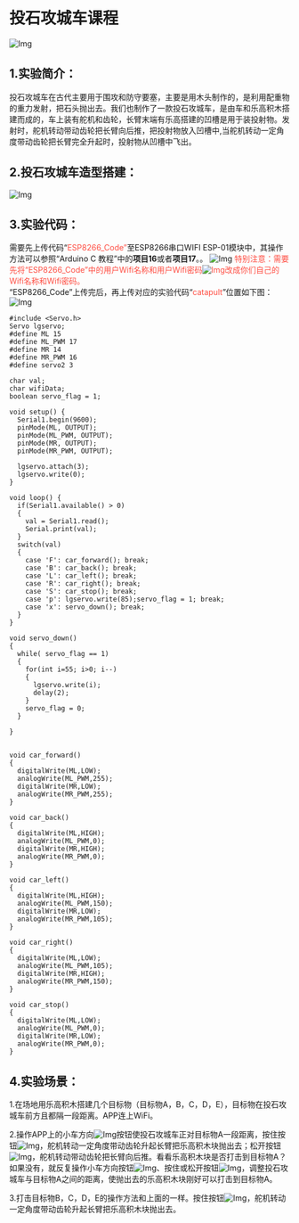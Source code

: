 # 投石攻城车课程
![Img](../../media/投石攻城车课程1img-20230602142639.png)

## 1.实验简介：
投石攻城车在古代主要用于围攻和防守要塞，主要是用木头制作的，是利用配重物的重力发射，把石头抛出去。我们也制作了一款投石攻城车，是由车和乐高积木搭建而成的，车上装有舵机和齿轮，长臂末端有乐高搭建的凹槽是用于装投射物。发射时，舵机转动带动齿轮把长臂向后推，把投射物放入凹槽中,当舵机转动一定角度带动齿轮把长臂完全升起时，投射物从凹槽中飞出。

## 2.投石攻城车造型搭建：
![Img](../../media/投石攻城车课程2img-20230602135506.png)

## 3.实验代码：
需要先上传代码“<span style="color: rgb(255, 76, 65);">ESP8266_Code”</span>至ESP8266串口WIFI ESP-01模块中，其操作方法可以参照“Arduino C 教程”中的**项目16**或者**项目17**。。
![Img](../../media/投石攻城车课程3img-20230602135704.png)
<span style="color: rgb(255, 76, 65);">特别注意：需要先将“ESP8266_Code”中的用户Wifi名称和用户Wifi密码![Img](../../media/投石攻城车课程4img-20230616193830.png)改成你们自己的Wifi名称和Wifi密码。</span>
<br>
“ESP8266_Code”上传完后，再上传对应的实验代码“<span style="color: rgb(255, 76, 65);">catapult</span>”位置如下图：
![Img](../../media/投石攻城车课程5img-20230602135743.png)

```
#include <Servo.h>
Servo lgservo;
#define ML 15
#define ML_PWM 17
#define MR 14
#define MR_PWM 16
#define servo2 3

char val;
char wifiData;
boolean servo_flag = 1;

void setup() {
  Serial1.begin(9600);
  pinMode(ML, OUTPUT);
  pinMode(ML_PWM, OUTPUT);
  pinMode(MR, OUTPUT);
  pinMode(MR_PWM, OUTPUT);
  
  lgservo.attach(3);
  lgservo.write(0);
}

void loop() {
  if(Serial1.available() > 0)
  {
    val = Serial1.read();
    Serial.print(val);
  }
  switch(val)
  {
    case 'F': car_forward(); break;
    case 'B': car_back(); break;
    case 'L': car_left(); break;
    case 'R': car_right(); break;
    case 'S': car_stop(); break;
    case 'p': lgservo.write(85);servo_flag = 1; break;
    case 'x': servo_down(); break;
  }
}

void servo_down()
{
  while( servo_flag == 1)
  {
    for(int i=55; i>0; i--)
    {
      lgservo.write(i);
      delay(2);
    }
    servo_flag = 0;
  }
  
}


void car_forward()
{
  digitalWrite(ML,LOW);
  analogWrite(ML_PWM,255);
  digitalWrite(MR,LOW);
  analogWrite(MR_PWM,255);
}

void car_back()
{
  digitalWrite(ML,HIGH);
  analogWrite(ML_PWM,0);
  digitalWrite(MR,HIGH);
  analogWrite(MR_PWM,0);
}

void car_left()
{
  digitalWrite(ML,HIGH);
  analogWrite(ML_PWM,150);
  digitalWrite(MR,LOW);
  analogWrite(MR_PWM,105);
}

void car_right()
{
  digitalWrite(ML,LOW);
  analogWrite(ML_PWM,105);
  digitalWrite(MR,HIGH);
  analogWrite(MR_PWM,150);
}

void car_stop()
{
  digitalWrite(ML,LOW);
  analogWrite(ML_PWM,0);
  digitalWrite(MR,LOW);
  analogWrite(MR_PWM,0);
}

```

## 4.实验场景：

1.在场地用乐高积木搭建几个目标物（目标物A，B，C，D，E），目标物在投石攻城车前方且都隔一段距离。APP连上WiFi。

2.操作APP上的小车方向![Img](../../media/实验场景2img-20230406112146.png)按钮使投石攻城车正对目标物A一段距离，按住按钮![Img](../../media/实验场景1img-20230406112112.png)，舵机转动一定角度带动齿轮升起长臂把乐高积木块抛出去；松开按钮![Img](../../media/实验场景1img-20230406112112.png)，舵机转动带动齿轮把长臂向后推。看看乐高积木块是否打击到目标物A？如果没有，就反复操作小车方向按钮![Img](../../media/实验场景2img-20230406112146.png)、按住或松开按钮![Img](../../media/实验场景1img-20230406112112.png)，调整投石攻城车与目标物A之间的距离，使抛出去的乐高积木块刚好可以打击到目标物A。

3.打击目标物B，C，D，E的操作方法和上面的一样。按住按钮![Img](../../media/实验场景1img-20230406112112.png)，舵机转动一定角度带动齿轮升起长臂把乐高积木块抛出去。






